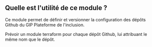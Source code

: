 ## Quelle est l'utilité de ce module ?

Ce module permet de définir et versionner la configuration des dépôts Github du GIP Plateforme de l'inclusion.

Prévoir un module terraform pour chaque dépôt Github, lui attribuant le même nom que le dépôt.
